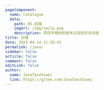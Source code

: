```yaml
---
pageComponent:
  name: Catalogue
  data:
    path: 05.后端
    imgUrl: /img/smile.png
    description: 项目中用到的技术以及知识点总结
title: 后端
date: 2023-04-14 11:26:41
permalink: /java/
sidebar: false
article: false
comment: false
editLink: false
author: 
  name: JavaTanzhiwei
  link: https://gitee.com/JavaTanzhiwei
---
```


